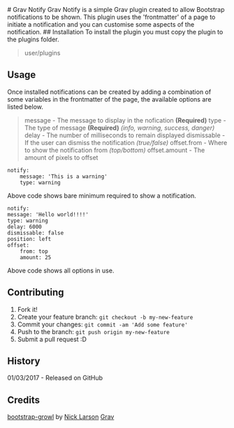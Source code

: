 <snippet>
  <content>
# Grav Notify
Grav Notify is a simple Grav plugin created to allow Bootstrap notifications to be shown. This plugin uses the 'frontmatter' of a page to initiate a notification and you can customise some aspects of the notification.
## Installation
To install the plugin you must copy the plugin to the plugins folder.

> user/plugins

## Usage
Once installed notifications can be created by adding a combination of some variables in the frontmatter of the page, the available options are listed below.
> message - The message to display in the nofication **(Required)**
> type - The type of message **(Required)** *(info, warning, success, danger)*
> delay - The number of milliseconds to remain displayed
> dismissable - If the user can dismiss the notification *(true/false)*
> offset.from - Where to show the notification from *(top/bottom)*
> offset.amount - The amount of pixels to offset

    notify:
	    message: 'This is a warning'
	    type: warning

Above code shows bare minimum required to show a notification.

    notify:
    message: 'Hello world!!!!'
    type: warning
    delay: 6000
    dismissable: false
    position: left
    offset:
        from: top
        amount: 25

Above code shows all options in use.

## Contributing
1. Fork it!
2. Create your feature branch: `git checkout -b my-new-feature`
3. Commit your changes: `git commit -am 'Add some feature'`
4. Push to the branch: `git push origin my-new-feature`
5. Submit a pull request :D

## History
01/03/2017 - Released on GitHub

## Credits
[bootstrap-growl](https://github.com/ifightcrime/bootstrap-growl) by [Nick Larson](https://github.com/ifightcrime)
[Grav](https://github.com/getgrav/grav)
</content>
</snippet>
